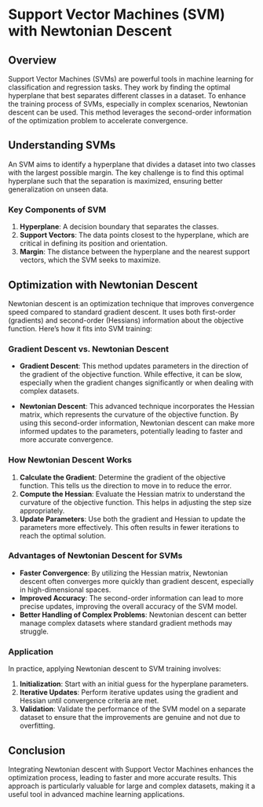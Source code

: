 # Support Vector Machines (SVM) with Newtonian Descent

## Overview

Support Vector Machines (SVMs) are powerful tools in machine learning for classification and regression tasks. They work by finding the optimal hyperplane that best separates different classes in a dataset. To enhance the training process of SVMs, especially in complex scenarios, Newtonian descent can be used. This method leverages the second-order information of the optimization problem to accelerate convergence.

## Understanding SVMs

An SVM aims to identify a hyperplane that divides a dataset into two classes with the largest possible margin. The key challenge is to find this optimal hyperplane such that the separation is maximized, ensuring better generalization on unseen data.

### Key Components of SVM

1. **Hyperplane**: A decision boundary that separates the classes.
2. **Support Vectors**: The data points closest to the hyperplane, which are critical in defining its position and orientation.
3. **Margin**: The distance between the hyperplane and the nearest support vectors, which the SVM seeks to maximize.

## Optimization with Newtonian Descent

Newtonian descent is an optimization technique that improves convergence speed compared to standard gradient descent. It uses both first-order (gradients) and second-order (Hessians) information about the objective function. Here’s how it fits into SVM training:

### Gradient Descent vs. Newtonian Descent

- **Gradient Descent**: This method updates parameters in the direction of the gradient of the objective function. While effective, it can be slow, especially when the gradient changes significantly or when dealing with complex datasets.

- **Newtonian Descent**: This advanced technique incorporates the Hessian matrix, which represents the curvature of the objective function. By using this second-order information, Newtonian descent can make more informed updates to the parameters, potentially leading to faster and more accurate convergence.

### How Newtonian Descent Works

1. **Calculate the Gradient**: Determine the gradient of the objective function. This tells us the direction to move in to reduce the error.
2. **Compute the Hessian**: Evaluate the Hessian matrix to understand the curvature of the objective function. This helps in adjusting the step size appropriately.
3. **Update Parameters**: Use both the gradient and Hessian to update the parameters more effectively. This often results in fewer iterations to reach the optimal solution.

### Advantages of Newtonian Descent for SVMs

- **Faster Convergence**: By utilizing the Hessian matrix, Newtonian descent often converges more quickly than gradient descent, especially in high-dimensional spaces.
- **Improved Accuracy**: The second-order information can lead to more precise updates, improving the overall accuracy of the SVM model.
- **Better Handling of Complex Problems**: Newtonian descent can better manage complex datasets where standard gradient methods may struggle.

### Application

In practice, applying Newtonian descent to SVM training involves:

1. **Initialization**: Start with an initial guess for the hyperplane parameters.
2. **Iterative Updates**: Perform iterative updates using the gradient and Hessian until convergence criteria are met.
3. **Validation**: Validate the performance of the SVM model on a separate dataset to ensure that the improvements are genuine and not due to overfitting.

## Conclusion

Integrating Newtonian descent with Support Vector Machines enhances the optimization process, leading to faster and more accurate results. This approach is particularly valuable for large and complex datasets, making it a useful tool in advanced machine learning applications.


